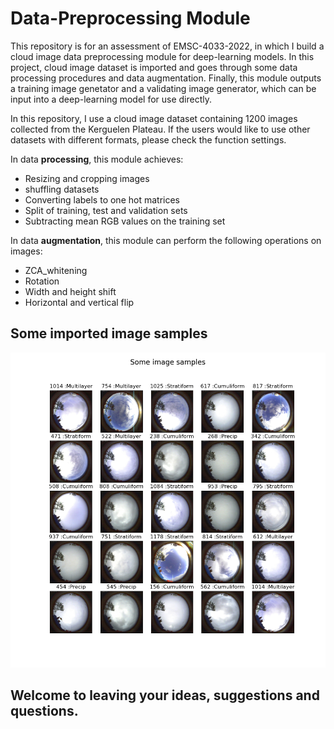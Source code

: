 # Data-Preprocessing Module

This repository is for an assessment of EMSC-4033-2022, in which I build a cloud image data preprocessing module for deep-learning models. In this project, cloud image dataset is imported and goes through some data processing procedures and data augmentation. Finally, this module outputs a training image genetator and a validating image generator, which can be input into a deep-learning model for use directly.

In this repository, I use a cloud image dataset containing 1200 images collected from the Kerguelen Plateau. If the users would like to use other datasets with different formats, please check the function settings.

In data **processing**, this module achieves:

 - Resizing and cropping images
 - shuffling datasets
 - Converting labels to one hot matrices
 - Split of training, test and validation sets
 - Subtracting mean RGB values on the training set
 
In data **augmentation**, this module can perform the following operations on images:

 - ZCA_whitening
 - Rotation 
 - Width and height shift
 - Horizontal and vertical flip
 
## Some imported image samples

!["Can't find the plot"](random_images.png)

## **Welcome to leaving your ideas, suggestions and questions.**




